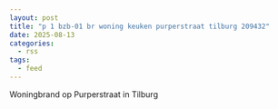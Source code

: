 ```yaml
---
layout: post
title: "p 1 bzb-01 br woning keuken purperstraat tilburg 209432"
date: 2025-08-13
categories: 
  - rss
tags: 
  - feed
---
```


Woningbrand op Purperstraat in Tilburg
